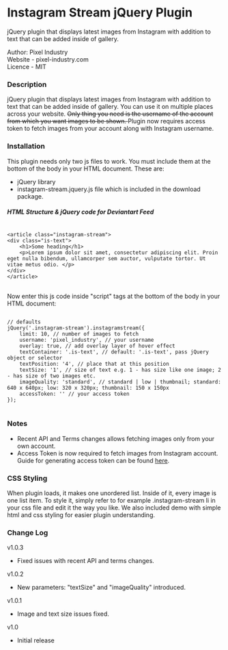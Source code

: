 Instagram Stream jQuery Plugin
=================================

jQuery plugin that displays latest images from Instagram with addition to text that can be added inside of gallery.

<p>Author: Pixel Industry<br />
Website - pixel-industry.com<br />
Licence - MIT</p>

<h3>Description</h3>
<p>
jQuery plugin that displays latest images from Instagram with addition to text that can be added inside of gallery.
You can use it on multiple places across your website. 
<del>Only thing you need is the username of the account from which you want images to be shown. </del>
Plugin now requires access token to fetch images from your account along with Instagram username.
</p>

<h3>Installation</h3>
<p>This plugin needs only two js files to work. You must include them at the bottom of the body in your HTML document. These are:</p>
<ul>
<li>jQuery library</li>
<li>instagram-stream.jquery.js file which is included in the download package.</li>
</ul>

<h5>HTML Structure & jQuery code for Deviantart Feed</h5>

<pre>
<code>
&#60;article class="instagram-stream"&#62;
&#60;div class="is-text"&#62;
    &#60;h1&#62;Some heading&#60;/h1&#62;
    &#60;p&#62;Lorem ipsum dolor sit amet, consectetur adipiscing elit. Proin eget nulla bibendum, ullamcorper sem auctor, vulputate tortor. Ut vitae metus odio. &#60;/p&#62;
&#60;/div&#62;
&#60;/article&#62;
</code>
</pre>

<p>Now enter this js code inside "script" tags at the bottom of the body in your HTML document:</p>
<pre>
<code>
// defaults
jQuery('.instagram-stream').instagramstream({
    limit: 10, // number of images to fetch
    username: 'pixel_industry', // your username
    overlay: true, // add overlay layer of hover effect
    textContainer: '.is-text', // default: '.is-text', pass jQuery object or selector
    textPosition: '4', // place that at this position
    textSize: '1', // size of text e.g. 1 - has size like one image; 2 - has size of two images etc.
    imageQuality: 'standard', // standard | low | thumbnail; standard: 640 x 640px; low: 320 x 320px; thumbnail: 150 x 150px
    accessToken: '' // your access token
});
</code>
</pre>

<h3>Notes</h3>
<ul>
<li>Recent API and Terms changes allows fetching images only from your own account.</li>
<li>Access Token is now required to fetch images from Instagram account. Guide for generating access token can be found <a href="http://jelled.com/instagram/access-token">here</a>.</li>
</ul>

<h3>CSS Styling</h3>
<p> When plugin loads, it makes one unordered list. Inside of it, every image is one list item. To style it, simply refer to for example .instagram-stream li in your css file and edit it the way you like. We also included demo with simple html and css styling for easier plugin understanding.</p>

<h3>Change Log</h3>
<p>v1.0.3</p>
<ul>
<li>Fixed issues with recent API and terms changes.</li>
</ul>
<p>v1.0.2</p>
<ul>
<li>New parameters: "textSize" and "imageQuality" introduced.</li>
</ul>
<p>v1.0.1</p>
<ul>
<li>Image and text size issues fixed.</li>
</ul>
<p>v1.0</p>
<ul>
<li>Initial release</li>
</ul>





